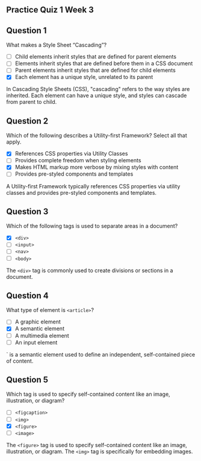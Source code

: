 ## Practice Quiz 1 Week 3

## Question 1

What makes a Style Sheet “Cascading”? 

- [ ] Child elements inherit styles that are defined for parent elements
- [ ] Elements inherit styles that are defined before them in a CSS document
- [ ] Parent elements inherit styles that are defined for child elements
- [x] Each element has a unique style, unrelated to its parent

In Cascading Style Sheets (CSS), "cascading" refers to the way styles are inherited. Each element can have a unique style, and styles can cascade from parent to child.

## Question 2

Which of the following describes a Utility-first Framework? Select all that apply. 

- [x] References CSS properties via Utility Classes
- [ ] Provides complete freedom when styling elements
- [x] Makes HTML markup more verbose by mixing styles with content
- [ ] Provides pre-styled components and templates

A Utility-first Framework typically references CSS properties via utility classes and provides pre-styled components and templates.

## Question 3

Which of the following tags is used to separate areas in a document? 

- [x] `<div>`
- [ ] `<input>`
- [ ] `<nav>`
- [ ] `<body>`

The `<div>` tag is commonly used to create divisions or sections in a document.

## Question 4

What type of element is `<article>`? 

- [ ] A graphic element
- [x] A semantic element
- [ ] A multimedia element
- [ ] An input element

<article>` is a semantic element used to define an independent, self-contained piece of content.

## Question 5

Which tag is used to specify self-contained content like an image, illustration, or diagram? 

- [ ] `<figcaption>`
- [ ] `<img>`
- [x] `<figure>`
- [ ] `<image>`

The `<figure>` tag is used to specify self-contained content like an image, illustration, or diagram. The `<img>` tag is specifically for embedding images.

